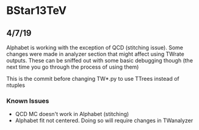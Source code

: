 # BStar13TeV
## 4/7/19
Alphabet is working with the exception of QCD (stitching issue). Some changes were made in analyzer section that might affect using TWrate outputs. These can be sniffed out with some basic debugging though (the next time you go through the process of using them)

This is the commit before changing TW*.py to use TTrees instead of ntuples

### Known Issues
- QCD MC doesn't work in Alphabet (stitching)
- Alphabet fit not centered. Doing so will require changes in TWanalyzer